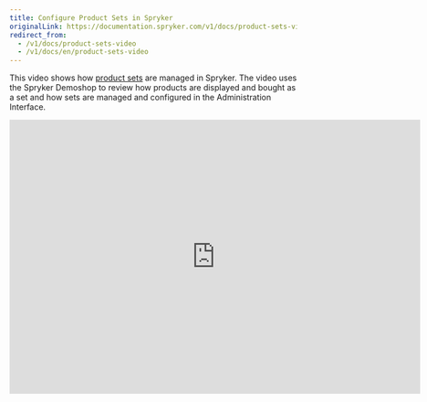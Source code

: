 ```yaml
---
title: Configure Product Sets in Spryker
originalLink: https://documentation.spryker.com/v1/docs/product-sets-video
redirect_from:
  - /v1/docs/product-sets-video
  - /v1/docs/en/product-sets-video
---
```


This video shows how [product sets](/docs/scos/dev/features/201811.0/product-management/product-set.html) are managed in Spryker. The video uses the Spryker Demoshop to review how products are displayed and bought as a set and how sets are managed and configured in the Administration Interface.

<iframe src="https://fast.wistia.net/embed/iframe/9co7uw35a9" title="Product Sets" allowtransparency="true" frameborder="0" scrolling="no" class="wistia_embed" name="wistia_embed" allowfullscreen="0" mozallowfullscreen="0" webkitallowfullscreen="0" oallowfullscreen="0" msallowfullscreen="0" width="720" height="480"></iframe>
